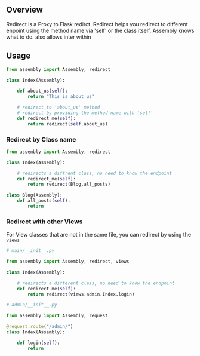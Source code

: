 
## Overview

Redirect is a Proxy to Flask redirct. Redirect helps you redirect to different enpoint using the method name via 'self' or the class itself. Assembly knows what to do. also allows inter within

## Usage


```python
from assembly import Assembly, redirect

class Index(Assembly):

    def about_us(self):
        return "This is about us"

    # redirect to 'about_us' method
    # redirect by providing the method name with 'self'
    def redirect_me(self):
        return redirect(self.about_us)
```

### Redirect by Class name

```python
from assembly import Assembly, redirect

class Index(Assembly):

    # redirects a diffrent class, no need to know the endpoint
    def redirect_me(self):
        return redirect(Blog.all_posts)

class Blog(Assembly):
    def all_posts(self):
        return

```

### Redirect with other Views

For View classes that are not in the same file, you can redirect by using the `views`

```python
# main/__init__.py

from assembly import Assembly, redirect, views

class Index(Assembly):

    # redirects a different class, no need to know the endpoint
    def redirect_me(self):
        return redirect(views.admin.Index.login)


```

```python
# admin/__init__.py

from assembly import Assembly, request

@request.route("/admin/")
class Index(Assembly):

    def login(self):
        return

```

